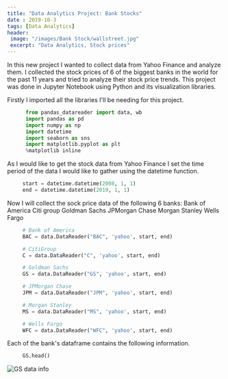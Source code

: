 ```yaml
---
title: "Data Analytics Project: Bank Stocks"
date : 2019-10-3
tags: [Data Analytics]
header:
 image: "/images/Bank Stock/wallstreet.jpg"
 excerpt: "Data Analytics, Stock prices"
---
```

In this new project I wanted to collect data from Yahoo Finance and analyze them. I collected the stock prices of 6 of the biggest banks in the world for the past 11 years and tried to analyze their stock price trends.
This project was done in Jupyter Notebook using Python and its visualization libraries.

Firstly I imported all the libraries I'll be needing for this project.

``` python
      from pandas_datareader import data, wb
      import pandas as pd
      import numpy as np
      import datetime
      import seaborn as sns
      import matplotlib.pyplot as plt
      %matplotlib inline
```
As I would like to get the stock data from Yahoo Finance I set the time period of the data I would like to gather using the datetime function.

```python
     start = datetime.datetime(2008, 1, 1)
     end = datetime.datetime(2019, 1, 1)
```
Now I will collect the sock price data of the following 6 banks:
Bank of America
Citi group
Goldman Sachs
JPMorgan Chase
Morgan Stanley
Wells Fargo

```python
     # Bank of America
     BAC = data.DataReader("BAC", 'yahoo', start, end)

     # CitiGroup
     C = data.DataReader("C", 'yahoo', start, end)

     # Goldman Sachs
     GS = data.DataReader("GS", 'yahoo', start, end)

     # JPMorgan Chase
     JPM = data.DataReader("JPM", 'yahoo', start, end)

     # Morgan Stanley
     MS = data.DataReader("MS", 'yahoo', start, end)

     # Wells Fargo
     WFC = data.DataReader("WFC", 'yahoo', start, end)
```
Each of the bank's dataframe contains the following information.
```python
     GS.head()
```
 <img src="{{ site.url }}{{ site.baseurl }}/images/Bank/Capture.JPG" alt=" GS data info">
